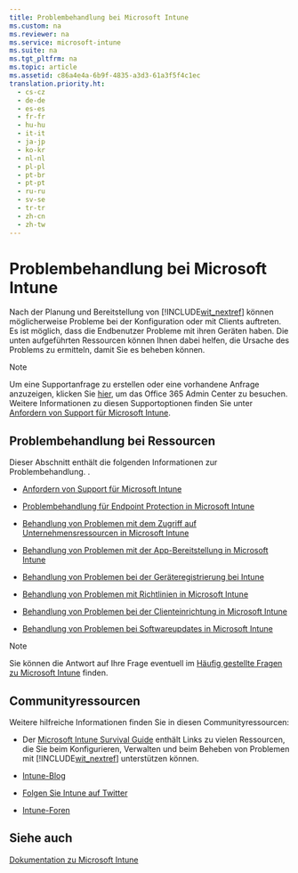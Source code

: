 ```yaml
---
title: Problembehandlung bei Microsoft Intune
ms.custom: na
ms.reviewer: na
ms.service: microsoft-intune
ms.suite: na
ms.tgt_pltfrm: na
ms.topic: article
ms.assetid: c86a4e4a-6b9f-4835-a3d3-61a3f5f4c1ec
translation.priority.ht: 
  - cs-cz
  - de-de
  - es-es
  - fr-fr
  - hu-hu
  - it-it
  - ja-jp
  - ko-kr
  - nl-nl
  - pl-pl
  - pt-br
  - pt-pt
  - ru-ru
  - sv-se
  - tr-tr
  - zh-cn
  - zh-tw
---
```

# Problembehandlung bei Microsoft Intune
Nach der Planung und Bereitstellung von [!INCLUDE[wit_nextref](../Token/wit_nextref_md.md)] können möglicherweise Probleme bei der Konfiguration oder mit Clients auftreten. Es ist möglich, dass die Endbenutzer Probleme mit ihren Geräten haben. Die unten aufgeführten Ressourcen können Ihnen dabei helfen, die Ursache des Problems zu ermitteln, damit Sie es beheben können.

> [!NOTE]
> Um eine Supportanfrage zu erstellen oder eine vorhandene Anfrage anzuzeigen, klicken Sie [hier](https://portal.office.com/admin/default.aspx), um das Office 365 Admin Center zu besuchen. Weitere Informationen zu diesen Supportoptionen finden Sie unter [Anfordern von Support für Microsoft Intune](../Topic/How-to-get-support-for-Microsoft-Intune.md).

## Problembehandlung bei Ressourcen
Dieser Abschnitt enthält die folgenden Informationen zur Problembehandlung. .

-   [Anfordern von Support für Microsoft Intune](../Topic/How-to-get-support-for-Microsoft-Intune.md)

-   [Problembehandlung für Endpoint Protection in Microsoft Intune](../Topic/Troubleshoot-Endpoint-Protection-in-Microsoft-Intune.md)

-   [Behandlung von Problemen mit dem Zugriff auf Unternehmensressourcen in Microsoft Intune](../Topic/Troubleshoot-company-resource-access-problems-with-Microsoft-Intune.md)

-   [Behandlung von Problemen mit der App-Bereitstellung in Microsoft Intune](../Topic/Troubleshoot-app-deployment-problems-in-Microsoft-Intune.md)

-   [Behandlung von Problemen bei der Geräteregistrierung bei Intune](../Topic/Troubleshoot-device-enrollment-in-Intune.md)

-   [Behandlung von Problemen mit Richtlinien in Microsoft Intune](../Topic/Troubleshoot-policies-in-Microsoft-Intune.md)

-   [Behandlung von Problemen bei der Clienteinrichtung in Microsoft Intune](../Topic/Troubleshoot-client-setup-in-Microsoft-Intune.md)

-   [Behandlung von Problemen bei Softwareupdates in Microsoft Intune](../Topic/Troubleshoot-software-updates-in-Microsoft-Intune.md)

> [!NOTE]
> Sie können die Antwort auf Ihre Frage eventuell im [Häufig gestellte Fragen zu Microsoft Intune](../Topic/Frequently-asked-questions-for-Microsoft-Intune.md) finden.

## Communityressourcen
Weitere hilfreiche Informationen finden Sie in diesen Communityressourcen:

-   Der [Microsoft Intune Survival Guide](http://social.technet.microsoft.com/wiki/contents/articles/23431.microsoft-intune-survival-guide.aspx) enthält Links zu vielen Ressourcen, die Sie beim Konfigurieren, Verwalten und beim Beheben von Problemen mit [!INCLUDE[wit_nextref](../Token/wit_nextref_md.md)] unterstützen können.

-   [Intune-Blog](http://blogs.technet.com/b/windowsintune/)

-   [Folgen Sie Intune auf Twitter](https://twitter.com/MSIntune)

-   [Intune-Foren](https://social.technet.microsoft.com/Forums/home?category=microsoftintune&filter=alltypes&sort=lastpostdesc)

## Siehe auch
[Dokumentation zu Microsoft Intune](../Topic/Documentation-for-Microsoft-Intune.md)


